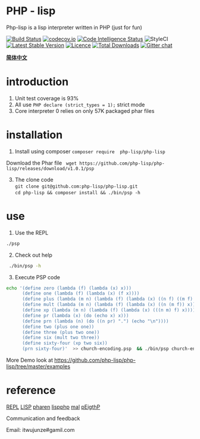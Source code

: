 # PHP - lisp
Php-lisp is a lisp interpreter written in PHP (just for fun)



[![Build Status](https://travis-ci.org/php-lisp/php-lisp.svg?branch=master)](https://travis-ci.org/php-lisp/php-lisp)
[![codecov.io](http://codecov.io/github/php-lisp/php-lisp/coverage.svg?branch=master)](http://codecov.io/github/php-lisp/php-lisp?branch=master)
[![Code Intelligence Status](https://scrutinizer-ci.com/g/php-lisp/php-lisp/badges/code-intelligence.svg?b=master)](https://scrutinizer-ci.com/code-intelligence)
![StyleCI](https://github.styleci.io/repos/161591252/shield?branch=master)
[![Latest Stable Version](https://poser.pugx.org/php-lisp/php-lisp/v/stable)](https://packagist.org/packages/php-lisp/php-lisp)
[![Licence](https://poser.pugx.org/php-lisp/php-lisp/license.svg)](https://packagist.org/packages/php-lisp/php-lisp)
[![Total Downloads](https://poser.pugx.org/php-lisp/php-lisp/downloads.svg)](https://packagist.org/packages/php-lisp/php-lisp)
[![Gitter chat](https://badges.gitter.im/phplisp/Lobby.png)](https://gitter.im/phplisp/Lobby)



**[简体中文](https://github.com/php-lisp/php-lisp/blob/master/README_zh.md)**

# introduction

1. Unit test coverage is 93%
2. All use ``` PHP declare (strict_types = 1); ```  strict mode
3. Core interpreter 0 relies on only 57K packaged phar files

# installation

1. Install using composer
``` composer require  php-lisp/php-lisp ```

Download the Phar file
``` wget https://github.com/php-lisp/php-lisp/releases/download/v1.0.1/psp```

3. The clone code      
```git clone git@github.com:php-lisp/php-lisp.git```     
```cd php-lisp && composer install && ./bin/psp -h ```

# use
1. Use the REPL
```bash
./psp 
```

2. Check out help
```bash
 ./bin/psp -h
```

3. Execute PSP code
```bash
echo '(define zero (lambda (f) (lambda (x) x))) 
      (define one (lambda (f) (lambda (x) (f x)))) 
      (define plus (lambda (m n) (lambda (f) (lambda (x) ((n f) ((m f) x)))))) 
      (define mult (lambda (m n) (lambda (f) (lambda (x) ((n (m f)) x))))) 
      (define xp (lambda (m n) (lambda (f) (lambda (x) (((n m) f) x))))) 
      (define pr (lambda (x) (do (echo x) x))) 
      (define prn (lambda (n) (do ((n pr) ".") (echo "\n")))) 
      (define two (plus one one)) 
      (define three (plus two one)) 
      (define six (mult two three)) 
      (define sixty-four (xp two six)) 
      (prn sixty-four)'  >> church-encoding.psp  && ./bin/psp church-encoding.psp

```
More Demo look at https://github.com/php-lisp/php-lisp/tree/master/examples

# reference
[REPL](https://zh.wikipedia.org/zh-hans/%E8%AF%BB%E5%8F%96%EF%B9%A3%E6%B1%82%E5%80%BC%EF%B9%A3%E8%BE%93%E5%87%BA%E5%BE%AA%E7%8E%AF)
[LISP](https://zh.wikipedia.org/wiki/LISP)
[pharen](http://www.pharen.org/reference.html#object-integration)
[lispphp](http://lisphp.org/)
[mal](https://github.com/kanaka/mal)
[pEigthP](https://github.com/cninja/pEigthP)

Communication and feedback

Email: itwujunze#gamil.com